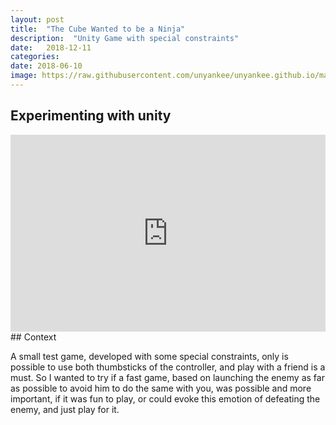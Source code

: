 ```yaml
---
layout: post
title:  "The Cube Wanted to be a Ninja"
description:  "Unity Game with special constraints"
date:   2018-12-11
categories: 
date: 2018-06-10 
image: https://raw.githubusercontent.com/unyankee/unyankee.github.io/master/assets/gameJam/Screenshot_16.png
---
```


## Experimenting with unity
<center>
<iframe width="100%" height="315" src="https://www.youtube.com/embed/q-Z1THYuJPo" frameborder="0" allow="accelerometer; autoplay; encrypted-media; gyroscope; picture-in-picture" allowfullscreen></iframe>
</center>
## Context

A small test game, developed with some special constraints, only is possible to use both thumbsticks of the controller, and play with a friend
is a must. So I wanted to try if a fast game, based on launching the enemy as far as possible to avoid him to do the same with you, was possible and
more important, if it was fun to play, or could evoke this emotion of defeating the enemy, and just play for it. 

